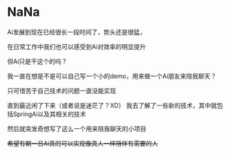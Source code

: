 # NaNa

Ai发展到现在已经很长一段时间了，势头还是很猛，

在日常工作中我们也可以感受到Ai对效率的明显提升

但Ai只是干这个的吗？

我一直在想是不是可以自己写一个小的demo，用来做一个Ai朋友来陪我聊天？

只可惜苦于自己技术的问题一直没能实现

直到最近闲了下来（或者说是迷茫了？XD） 我去了解了一些新的技术，其中就包括SpringAi以及其相关的技术

然后就突发奇想写了这么一个用来陪我聊天的小项目

~~希望有朝一日Ai真的可以实现像真人一样陪伴有需要的人~~